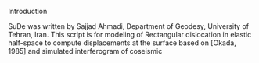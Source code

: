 Introduction

SuDe was written by Sajjad Ahmadi, Department of Geodesy, University of Tehran, Iran.
This script is for modeling of Rectangular dislocation in elastic half-space to compute displacements at the surface based on [Okada, 1985] 
and simulated interferogram of coseismic
